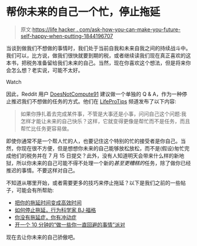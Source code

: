 # 帮你未来的自己一个忙，停止拖延

> 原文:[https://life hacker . com/ask-how-you-can-make-you-future-self-happy-when-putting-1844196707](https://lifehacker.com/ask-how-you-can-make-your-future-self-happy-when-puttin-1844196707)

当谈到做我们不想做的事情时，我们处于当前自我和未来自我之间的持续战斗中。我们可以，比方说，做我们很快就要到期的税，或者继续读我们现在真正喜欢的这本书，把税务准备留给我们未来的自己。当然，现在你喜欢这个想法，但是将来你会怎么想？老实说，可能不太好。

Watch

因此，Reddit 用户 [DoesNotCompute91](https://www.reddit.com/user/DoesNotCompute91/) 建议做一个单独的 Q & A，作为一种停止推迟我们不想做的任务的方式。他们在 [LifeProTips](https://www.reddit.com/r/LifeProTips/) 频道发布了以下内容:

> 如果你挣扎着去完成某件事，不管是大事还是小事，问问自己这个问题:我怎样才能让未来的自己快乐？这样，它就变得更像是帮忙而不是任务，而且帮忙比任务更容易做。

即使你通常不是一个帮人忙的人，也要记住这个特别的忙的接受者是你自己。当然，你现在很不方便，但是想想你未来的自己能够放松放松，而不是(假设)匆忙完成他们的税务并在 7 月 15 日提交？此外，没有人知道明天会带来什么样的新地狱，所以你未来的自己可能不得不处理一个新的*甚至更糟糕的*任务，除了做你已经推迟的事情。不要这样对自己。

不知道从哪里开始，或者需要更多的技巧来停止拖延？以下是我们之前的一些帖子，可能会有所帮助:

*   [把你的拖延时间变成高效时间](https://lifehacker.com/turn-your-procrastination-time-into-productive-time-1836491701)
*   [如何停止拖延，行为科学家 BJ·福格](https://lifehacker.com/how-to-stop-procrastinating-with-behavior-scientist-bj-1842027698)
*   [你没有拖延症，你有冲动症](https://lifehacker.com/you-dont-have-a-procrastination-problem-you-have-an-im-1762132605)
*   [开一个 10 分钟的“做一些你一直回避的事情”派对](https://lifehacker.com/throw-a-do-something-youve-been-avoiding-party-for-10-m-1841206421)

现在去让你未来的自己骄傲吧。